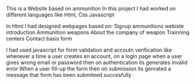 This is a Website based on ammunition
In this project I had worked on different languages like
Html,
Css
Javascript

In Html I had designed webpages based on:
Signup
ammunitions webiste introduction
Ammunition weapons
About the company of weapon
Trainning centers
Contact basis form

I had used javascript for form validation and accoutn verification like
whenever a time a user creates an account, 
on a login page when a user gives wrong email or password then on authentication its generates invalid error
When a user fill-up the form then on submission its genrated a message that form has been submiteed succesfully
